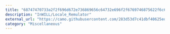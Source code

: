 ```yaml
---
title: "68747470733a2f2f696d672e736869656c64732e696f2f6769746875622f6c6963656e73652f496e57494c4c2f4c6f63616c655f52656d756c61746f72"
description: "InWILL/Locale_Remulator"
external_url: "https://camo.githubusercontent.com/283d53d7c41dbf40625ed88f692f73855348bf4eed14d6ab39ff6b8a4bdf16ad/68747470733a2f2f696d672e736869656c64732e696f2f6769746875622f6c6963656e73652f496e57494c4c2f4c6f63616c655f52656d756c61746f72"
category: "Miscellaneous"
---
```

